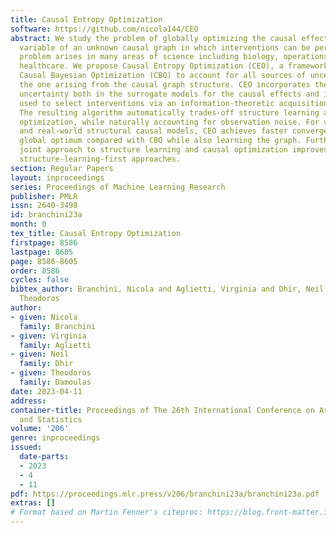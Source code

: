 ```yaml
---
title: Causal Entropy Optimization
software: https://github.com/nicola144/CEO
abstract: We study the problem of globally optimizing the causal effect on a target
  variable of an unknown causal graph in which interventions can be performed. This
  problem arises in many areas of science including biology, operations research and
  healthcare. We propose Causal Entropy Optimization (CEO), a framework that generalizes
  Causal Bayesian Optimization (CBO) to account for all sources of uncertainty, including
  the one arising from the causal graph structure. CEO incorporates the causal structure
  uncertainty both in the surrogate models for the causal effects and in the mechanism
  used to select interventions via an information-theoretic acquisition function.
  The resulting algorithm automatically trades-off structure learning and causal effect
  optimization, while naturally accounting for observation noise. For various synthetic
  and real-world structural causal models, CEO achieves faster convergence to the
  global optimum compared with CBO while also learning the graph. Furthermore, our
  joint approach to structure learning and causal optimization improves upon sequential,
  structure-learning-first approaches.
section: Regular Papers
layout: inproceedings
series: Proceedings of Machine Learning Research
publisher: PMLR
issn: 2640-3498
id: branchini23a
month: 0
tex_title: Causal Entropy Optimization
firstpage: 8586
lastpage: 8605
page: 8586-8605
order: 8586
cycles: false
bibtex_author: Branchini, Nicola and Aglietti, Virginia and Dhir, Neil and Damoulas,
  Theodoros
author:
- given: Nicola
  family: Branchini
- given: Virginia
  family: Aglietti
- given: Neil
  family: Dhir
- given: Theodoros
  family: Damoulas
date: 2023-04-11
address:
container-title: Proceedings of The 26th International Conference on Artificial Intelligence
  and Statistics
volume: '206'
genre: inproceedings
issued:
  date-parts:
  - 2023
  - 4
  - 11
pdf: https://proceedings.mlr.press/v206/branchini23a/branchini23a.pdf
extras: []
# Format based on Martin Fenner's citeproc: https://blog.front-matter.io/posts/citeproc-yaml-for-bibliographies/
---
```

